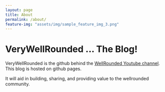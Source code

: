 ```yaml
---
layout: page
title: About
permalink: /about/
feature-img: "assets/img/sample_feature_img_3.png"
---
```


# VeryWellRounded ... The Blog!

VeryWellRounded is the github behind the [WellRounded Youtube channel](https://www.youtube.com/channel/UCKkDMyVvzcN1ywwctSp_hpw). This blog is hosted on github pages. 

It will aid in building, sharing, and providing value to the wellrounded community.

